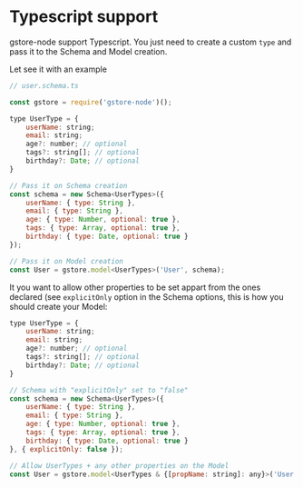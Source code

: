 # Typescript support

gstore-node support Typescript. You just need to create a custom `type` and pass it to the Schema and Model creation.

Let see it with an example

```js
// user.schema.ts

const gstore = require('gstore-node')();

type UserType = {
    userName: string;
    email: string;
    age?: number; // optional
    tags?: string[]; // optional
    birthday?: Date; // optional
}

// Pass it on Schema creation
const schema = new Schema<UserTypes>({
    userName: { type: String },
    email: { type: String },
    age: { type: Number, optional: true },
    tags: { type: Array, optional: true },
    birthday: { type: Date, optional: true }
});

// Pass it on Model creation
const User = gstore.model<UserTypes>('User', schema);

```

It you want to allow other properties to be set appart from the ones declared (see `explicitOnly` option in the Schema options, this is how you should create your Model:

```js
type UserType = {
    userName: string;
    email: string;
    age?: number; // optional
    tags?: string[]; // optional
    birthday?: Date; // optional
}

// Schema with "explicitOnly" set to "false"
const schema = new Schema<UserTypes>({
    userName: { type: String },
    email: { type: String },
    age: { type: Number, optional: true },
    tags: { type: Array, optional: true },
    birthday: { type: Date, optional: true }
}, { explicitOnly: false });

// Allow UserTypes + any other properties on the Model
const User = gstore.model<UserTypes & {[propName: string]: any}>('User', schema);

```